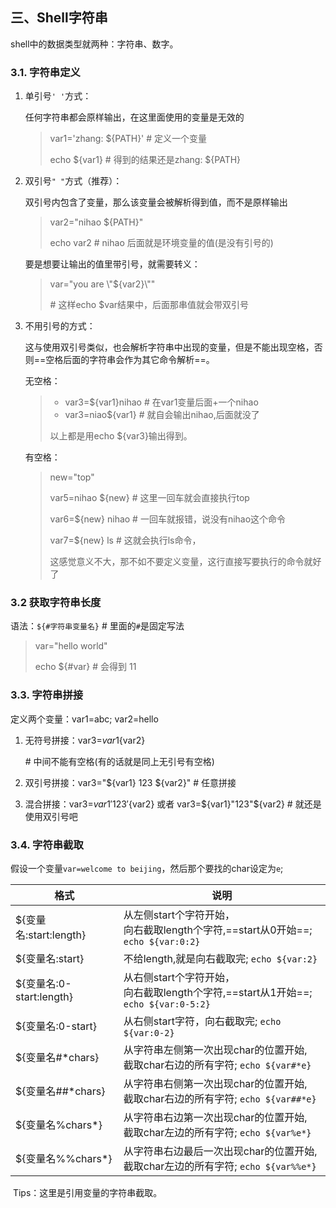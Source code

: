 ## 三、Shell字符串

shell中的数据类型就两种：字符串、数字。

### 3.1. 字符串定义

1. 单引号`' '`方式：

   任何字符串都会原样输出，在这里面使用的变量是无效的

   > var1='zhang: ${PATH}'  # 定义一个变量
   >
   > echo ${var1}     # 得到的结果还是zhang: ${PATH}

2. 双引号`" "`方式（推荐）：

   双引号内包含了变量，那么该变量会被解析得到值，而不是原样输出

   > var2="nihao ${PATH}"   
   >
   > echo var2        # nihao 后面就是环境变量的值(是没有引号的)

   要是想要让输出的值里带引号，就需要转义：

   > var="you are \\"${var2}\\""   
   >
   > \# 这样echo $var结果中，后面那串值就会带双引号

3. 不用引号的方式：

   这与使用双引号类似，也会解析字符串中出现的变量，但是不能出现空格，否则==空格后面的字符串会作为其它命令解析==。

   无空格：

   > - var3=${var1}nihao  # 在var1变量后面+一个nihao
   > - var3=niao${var1}  # 就自会输出nihao,后面就没了
   >
   > 以上都是用echo ${var3}输出得到。

   有空格：

   > new="top"
   >
   > var5=nihao ${new}    # 这里一回车就会直接执行top
   >
   > var6=${new} nihao   # 一回车就报错，说没有nihao这个命令
   >
   > var7=${new} ls  # 这就会执行ls命令，
   >
   > 这感觉意义不大，那不如不要定义变量，这行直接写要执行的命令就好了

### 3.2 获取字符串长度

语法：`${#字符串变量名}`       # 里面的`#`是固定写法

> var="hello world"
>
> echo ${#var}        # 会得到 11

### 3.3. 字符串拼接

定义两个变量：var1=abc;  var2=hello

1. 无符号拼接：var3=${var1}${var2}   

   \# 中间不能有空格(有的话就是同上无引号有空格)

2. 双引号拼接：var3="${var1} 123 ${var2}"  # 任意拼接

3. 混合拼接：var3=${var1}'123'${var2} 或者 var3=${var1}"123"${var2}   # 就还是使用双引号吧

### 3.4. 字符串截取

​	假设一个变量`var=welcome to beijing`，然后那个要找的char设定为`e`;

| 格式                     | 说明                                                         |
| ------------------------ | ------------------------------------------------------------ |
| ${变量名:start:length}   | 从左侧start个字符开始，<br>向右截取length个字符,==start从0开始==; `echo ${var:0:2}` |
| ${变量名:start}          | 不给length,就是向右截取完; `echo ${var:2}`                   |
| ${变量名:0-start:length} | 从右侧start个字符开始，<br>向右截取length个字符,==start从1开始==; `echo ${var:0-5:2}` |
| ${变量名:0-start}        | 从右侧start字符，向右截取完; `echo ${var:0-2}`               |
| ${变量名#*chars}         | 从字符串左侧第一次出现char的位置开始,<br>截取char右边的所有字符; `echo ${var#*e}` |
| ${变量名##*chars}        | 从字符串右侧第一次出现char的位置开始,<br/>截取char右边的所有字符; `echo ${var##*e}` |
| ${变量名%chars*}         | 从字符串右边第一次出现char的位置开始,<br>截取char左边的所有字符; `echo ${var%e*}` |
| ${变量名%%chars*}        | 从字符串右边最后一次出现char的位置开始,<br/>截取char左边的所有字符; `echo ${var%%e*}` |

​	Tips：这里是引用变量的字符串截取。